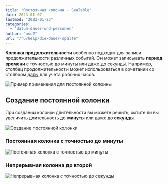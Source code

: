 ```yaml
---
title: "Постоянная колонна - SeaTable"
date: 2023-01-07
lastmod: "2023-01-23"
categories: 
  - "datum-dauer-und-personen"
author: "nsc2"
url: "/ru/help/die-dauer-spalte"
---
```


**Колонка продолжительности** особенно подходит для записи продолжительности различных событий. Он может записывать **период времени** с точностью до минуты или даже до секунды. Например, столбец продолжительности может использоваться в сочетании со столбцом [даты](https://seatable.io/ru/docs/datum-dauer-und-personen/die-datum-spalte/) для учета рабочих часов.

![Пример применения для постоянной колонны](https://seatable.io/wp-content/uploads/2023/01/Die-Dauer-Spalte-1.png)

## Создание постоянной колонки

При создании колонки длительности вы можете решить, хотите ли вы увеличить длительность до **минуты** или даже до **секунды**.

![Создание постоянной колонки](https://seatable.io/wp-content/uploads/2023/01/Bildschirmfoto-2023-01-05-um-17.45.27.png)

### Постоянная колонка с точностью до минуты

![Постоянная колонка с точностью до минуты](https://seatable.io/wp-content/uploads/2023/01/Dauer-auf-die-Minute-genau.png)

### Непрерывная колонна до второй

![Непрерывная колонка с точностью до секунды](https://seatable.io/wp-content/uploads/2023/01/Dauerspalte-auf-die-Sekunde-genau.png)
